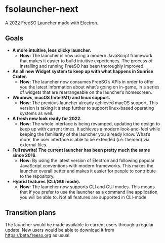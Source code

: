 # fsolauncher-next
A 2022 FreeSO Launcher made with Electron. 

## Goals
* <strong>A more intuitive, less clicky launcher.</strong>
   - <strong>How:</strong> The launcher is now using a modern JavaScript framework that makes it easier to build intuitive experiences. The process of installing and running FreeSO has been thoroughly improved.
* <strong>An all new Widget system to keep up with what happens in Sunrise Crater.</strong>
   - <strong>How:</strong> The launcher now consumes FreeSO’s APIs in order to offer you the latest information about what’s going on in-game, in a series of widgets that are rearrangeable on the launcher’s homescreen.
* <strong>Windows, macOS (Intel/M1) and linux support.</strong>
   - <strong>How:</strong> The previous launcher already achieved macOS support. This version is taking it a step further to support linux-based operating systems as well.
* <strong>A fresh new look ready for 2022.</strong>
   - <strong>How:</strong> The whole interface is being revamped, updating the design to keep up with current times. It achieves a modern look-and-feel while keeping the familiarity of the launcher you already know. What’s more, the user interface is able to be extended (i.e. themed) via external files.
* <strong>Full rewrite! The current launcher has been pretty much the same since 2016.</strong>
   - <strong>How:</strong> By using the latest version of Electron and following popular JavaScript conventions with modern frameworks. This makes the launcher overall better and makes it easier for people to contribute to the repository.
* <strong>Hybrid features (CLI/GUI mode).</strong>
   - <strong>How:</strong> The launcher now supports CLI and GUI modes. This means that if you prefer to use the launcher as a command line application, you will be able to. Not all features are supported in CLI-mode. 

## Transition plans
The launcher would be made available to current users through a regular update. New users would be able to download it from https://beta.freeso.org as usual.
